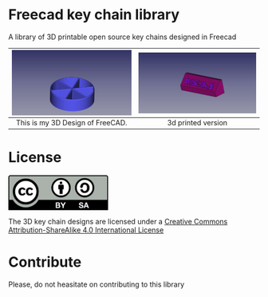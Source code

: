 # Freecad key chain library
A library of 3D printable open source key chains designed in Freecad

<img src="fICHA tRIVIAL.png" width="300" align="center"> | <img src="maga.png" width="300" align="center">
:-------------: | :-------------:
This is my 3D Design of FreeCAD. | 3d printed version 

# License 

<img src="By-sa.png" width="200" align = "center">

The 3D key chain designs are licensed under a [Creative Commons Attribution-ShareAlike 4.0 International License](http://creativecommons.org/licenses/by-sa/4.0/)

# Contribute

  Please, do not heasitate on contributing to this library
